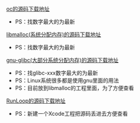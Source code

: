 
[oc的源码下载地址](https://opensource.apple.com/tarballs/objc4/)

- PS：找数字最大的为最新

[libmalloc(系统分配内存)的源码下载地址](https://opensource.apple.com/tarballs/libmalloc/)

- PS：找数字最大的为最新

[gnu-glibc(大部分系统分配内存)的源码下载地址](http://ftp.gnu.org/gnu/glibc/)

- PS：找glibc-xxx数字最大的为最新
- PS：Linux系统很多都是使用gnu里面的用法
- PS：目前放到libmalloc的工程里面，为了方便查看


[RunLoop的源码下载地址](https://opensource.apple.com/tarballs/CF/)

- PS：新建一个Xcode工程把源码丢进去方便查看